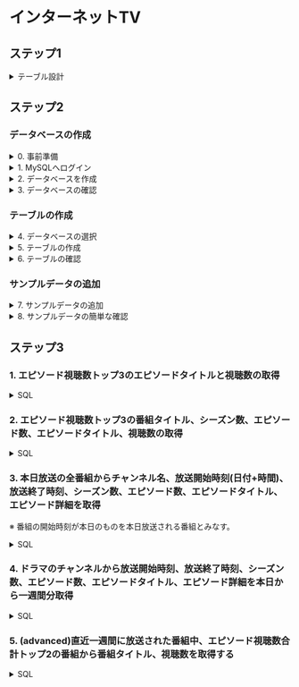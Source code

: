 # インターネットTV

## ステップ1
<details>
<summary>テーブル設計</summary>

### テーブル：channels

| カラム名         | データ型              | NULL | キー      | 初期値 | AUTO INCREMENT |
|--------------|-------------------|------|---------|----|----------------|
| channel_id   | SMALLINT UNSIGNED | NO   | PRIMARY |    | YES            |
| channel_name | VARCHAR(100)      | NO   | UNIQUE  |    |                |
- ユニークキー制約：channel_nameカラムに対して設定


### テーブル：program_slots

| カラム名            | データ型              | NULL | キー                            | 初期値 | AUTO INCREMENT |
|-----------------|-------------------|----|-------------------------------|-----|----------------|
| program_slot_id | BIGINT UNSIGNED   | NO | PRIMARY                       |     | YES            |
| channel_id      | SMALLINT UNSIGNED | NO | FOREIGN (channels.channel_id) |     |                |
| start_time      | DATETIME          | NO |                               |     |                |
| end_time        | DATETIME          | NO |                               |     |                |
- 外部キー制約：channel_id に対して、channelsテーブルのchannel_idカラムから設定

### テーブル：programs

| カラム名           | データ型            | NULL | キー      | 初期値 | AUTO INCREMENT |
|----------------|-----------------|----|---------|--|----------------|
| program_id     | BIGINT UNSIGNED | NO | PRIMARY |  | YES            |
| program_title  | VARCHAR(100)    | NO |         |  |                |
| program_detail | TEXT            | NO |         |  |                |


### テーブル：program_schedules
| カラム名                | データ型            | NULL | キー                                     | 初期値 | AUTO INCREMENT |
|---------------------|-----------------|------|----------------------------------------|-----|----------------|
| program_schedule_id | BIGINT UNSIGNED | NO   | PRIMARY                                |     | YES            |
| program_id          | BIGINT UNSIGNED | NO   | FOREIGN (programs.program_id)          |     |                |
| program_slot_id     | BIGINT UNSIGNED | NO   | FOREIGN (program_slot.program_slot_id) |     |                |
- 外部キー制約：program_id に対して、programsテーブルのprogram_idカラムから設定
- 外部キー制約：program_slot_id に対して、program_slotsテーブルのprogram_slot_idカラムから設定


### テーブル：genres

| カラム名       | データ型         | NULL | キー      | 初期値 | AUTO INCREMENT |
|------------|--------------|------|---------|----|----------------|
| genre_id   | INT UNSIGNED | NO   | PRIMARY |    | YES            |
| genre_name | VARCHAR(50)  | NO   | UNIQUE  |    |                |
- ユニークキー制約：genre_nameカラムに対して設定

### テーブル：program_genre
※ programsテーブルとgenresテーブルの中間テーブル（関連実体）。

| カラム名       | データ型            | NULL | キー                            | 初期値 | AUTO INCREMENT |
|------------|-----------------|------|-------------------------------|----|-------------|
| program_id | BIGINT UNSIGNED | NO   | FOREIGN (programs.program_id) |    |             |
| genre_id   | INT UNSIGNED    | NO   | FOREIGN (genres.genre_id)     |    |             |
- 外部キー制約：program_id に対して、programsテーブルのprograms_idカラムから設定
- 外部キー制約：genre_id に対して、genresテーブルのgenre_idカラムから設定

### テーブル：seasons

| カラム名          | データ型            | NULL | キー                            | 初期値  | AUTO INCREMENT |
|---------------|-----------------|------|-------------------------------|------|----------------|
| season_id     | INT UNSIGNED    | NO   | PRIMARY                       |      | YES            |
| program_id    | BIGINT UNSIGNED | NO   | FOREIGN (programs.program_id) |      |                |
| season_number | INT UNSIGNED    | YES  |                               | NULL |                |
- 外部キー制約：program_id に対して、programsテーブルのprograms_idカラムから設定

### テーブル：episodes
| カラム名           | データ型            | NULL | キー                            | 初期値 | AUTO INCREMENT |
|----------------|-----------------|------|-------------------------------|---|----------------|
| episode_id     | INT UNSIGNED    | NO   | PRIMARY                       |   | YES            |
| program_id     | INT UNSIGNED    | NO   | FOREIGN (programs.program_id) |     |                |
| season_id      | INT UNSIGNED    | YES  | FOREIGN (seasons.season_id)   |   |                |
| episode_number | INT UNSIGNED    | YES  |                               |   |                |
| episode_title  | VARCHAR(100)    | NO   |                               |   |                |
| episode_detail | TEXT            | NO   |                               |   |                |
| duration       | TIME            | NO   |                               |   |                |
| release_date   | DATE            | NO   |                               |   |                | 
- 外部キー制約：program_id に対して、programsテーブルのprogram_idカラムから設定
- 外部キー制約：season_id に対して、seasonsテーブルのseason_idカラムから設定

### テーブル：view_counts

| カラム名             | データ型            | NULL | キー                                      | 初期値 | AUTO INCREMENT |
|------------------|-----------------|------|-----------------------------------------|-----|----------------|
| view_count_id    | INT UNSIGNED    | NO   | PRIMARY                                 |     | YES            |
| episode_id       | INT UNSIGNED    | NO   | FOREIGN (episodes.episode_id)           |     |                |
| program_slot_id  | INT UNSIGNED    | NO   | FOREIGN (program_slots.program_slot_id) |     |                |
| view_count       | BIGINT UNSIGNED | NO   |                                         | 0   |                |
- 外部キー制約：episode_id に対して、episodesテーブルのseason_idカラムから設定
- 外部キー制約：program_slot_id に対して、program_slotsテーブルのprogram_slot_idカラムから設定


</details>

## ステップ2
### データベースの作成

<details>
<summary>  0. 事前準備</summary>

- MySQLを実行するディレクトリ下に以下のファイルを用意してください
  - `sample_data.sql`
  ※ サンプルデータの追加時に使います。
  ※ ローカル環境での実行を想定しています。

</details>

<details>
<summary>  1. MySQLへログイン</summary>

```
mysql -u root -p
```
</details>
<details>
<summary>  2. データベースを作成 </summary>

- 以下のSQL文を実行してください。

```sql
CREATE DATABASE;
```
</details>

<details>
<summary>  3. データベースの確認</summary>

- 以下のSQL文を実行してデータベースが作成されていることを確認します。

```sql
SHOW DATABASES;
```

</details>

### テーブルの作成

<details>
<summary> 4. データベースの選択</summary>

- 以下のSQL文を実行してください。

```sql
USE internet_tv;
```
</details>

<details>
<summary> 5. テーブルの作成</summary>

- 以下のSQL文を実行してください。

    <details>
    <summary>channelsテーブル</summary>
    
    ```sql
    CREATE TABLE channels (
        PRIMARY KEY (channel_id),
        channel_id             SMALLINT UNSIGNED  NOT NULL AUTO_INCREMENT,
        channel_name           VARCHAR(50)        NOT NULL UNIQUE
    );
    ```
    </details>

    <details>
    <summary>program_slotsテーブル</summary>
    
    ```sql
    CREATE TABLE program_slots (
        PRIMARY KEY (program_slot_id),
        program_slot_id        BIGINT UNSIGNED    NOT NULL AUTO_INCREMENT,
        channel_id             SMALLINT UNSIGNED  NOT NULL,
        start_time             DATETIME           NOT NULL,
        end_time               DATETIME           NOT NULL,
        FOREIGN KEY (channel_id)      REFERENCES channels(channel_id) ON DELETE CASCADE
    );  
    ```
    </details>
    
    <details>
    <summary>programsテーブル</summary>
    
    ```sql
    CREATE TABLE programs (
        PRIMARY KEY (program_id),
        program_id             BIGINT UNSIGNED    NOT NULL AUTO_INCREMENT,
        program_title          VARCHAR(100)       NOT NULL,
        program_detail         TEXT               NOT NULL
    );
    ```
    </details>
    
    <details>
    <summary>program_schedulesテーブル</summary>
    
    ```sql
    CREATE TABLE program_schedules (
        PRIMARY KEY (program_schedule_id),
        program_schedule_id    BIGINT UNSIGNED    NOT NULL AUTO_INCREMENT,
        program_id             BIGINT UNSIGNED    NOT NULL,
        program_slot_id        BIGINT UNSIGNED    NOT NULL,
        FOREIGN KEY (program_id)      REFERENCES programs(program_id) ON DELETE CASCADE,
        FOREIGN KEY (program_slot_id) REFERENCES program_slots(program_slot_id) ON DELETE CASCADE
    );
    ```
    </details>
    
    <details>
    <summary>genresテーブル</summary>
    
    ```sql
    CREATE TABLE genres (
        PRIMARY KEY (genre_id),
        genre_id               SMALLINT UNSIGNED  NOT NULL AUTO_INCREMENT,
        genre_name             VARCHAR(50)        NOT NULL UNIQUE
    );
    ```
    </details>
    
    <details>
    <summary>program_genreテーブル</summary>
    
    ```sql
    CREATE TABLE program_genre (
        PRIMARY KEY (program_id, genre_id),
        program_id             BIGINT UNSIGNED    NOT NULL,
        genre_id               SMALLINT UNSIGNED       NOT NULL,
        FOREIGN KEY (program_id)      REFERENCES programs(program_id) ON DELETE CASCADE,
        FOREIGN KEY (genre_id)        REFERENCES genres(genre_id) ON DELETE CASCADE
    );
    ```
    </details>
    
    <details>
    <summary>seasonsテーブル</summary>
    
    ```sql
    CREATE TABLE seasons (
        PRIMARY KEY (season_id),
        season_id              INT UNSIGNED       NOT NULL AUTO_INCREMENT,
        program_id             BIGINT UNSIGNED    NOT NULL,
        season_number          INT UNSIGNED,
        FOREIGN KEY (program_id)      REFERENCES programs(program_id) ON DELETE CASCADE
    );
    ```
    </details>
    
    <details>
    <summary>episodesテーブル</summary>
    
    ```sql
    CREATE TABLE episodes (
        PRIMARY KEY (episode_id),
        episode_id             INT UNSIGNED       NOT NULL AUTO_INCREMENT,
        program_id             BIGINT UNSIGNED       NOT NULL,
        season_id              INT UNSIGNED,
        episode_number         INT UNSIGNED,
        episode_title          VARCHAR(100)       NOT NULL,
        episode_detail         TEXT               NOT NULL,
        duration               TIME               NOT NULL,
        release_date           DATE               NOT NULL,
        FOREIGN KEY (program_id)      REFERENCES programs(program_id) ON DELETE CASCADE,
        FOREIGN KEY (season_id)       REFERENCES seasons(season_id) ON DELETE CASCADE
    );
    ```
    </details>
    
    <details>
    <summary>view_countsテーブル</summary>
    
    ```sql
    CREATE TABLE view_counts (
        PRIMARY KEY (view_count_id),
        view_count_id          INT UNSIGNED       NOT NULL AUTO_INCREMENT,
        episode_id             INT UNSIGNED       NOT NULL,
        program_slot_id        BIGINT UNSIGNED    NOT NULL,
        view_count             BIGINT UNSIGNED    NOT NULL DEFAULT 0,
        FOREIGN KEY (episode_id)      REFERENCES episodes(episode_id) ON DELETE CASCADE,
        FOREIGN KEY (program_slot_id) REFERENCES program_slots(program_slot_id) ON DELETE CASCADE
    );
    ```
    </details>

</details>

<details>
<summary> 6. テーブルの確認</summary>

- 以下のSQL文を実行してテーブルが作成されていることを確認します。

```sql
SHOW TABLES;
```

</details>


### サンプルデータの追加

<details>
<summary> 7. サンプルデータの追加</summary>

- 以下のSQL文を実行してください。

```sql
source sample_data.sql;
```

</details>

<details>
<summary> 8. サンプルデータの簡単な確認</summary>

- 以下のSQL文を実行して結果が確認できればOKです。

```sql
SELECT * FROM channels ORDER BY channel_id ASC;
```

</details>




## ステップ3

### 1. エピソード視聴数トップ3のエピソードタイトルと視聴数の取得

<details>
<summary>SQL</summary>

```sql
SELECT 
    episodes.episode_title, 
    SUM(view_counts.view_count) AS total_view_count
FROM 
    view_counts
INNER JOIN 
    episodes ON view_counts.episode_id = episodes.episode_id
GROUP BY 
    view_counts.episode_id
ORDER BY 
    total_view_count DESC
LIMIT 3;

```

</details>

### 2. エピソード視聴数トップ3の番組タイトル、シーズン数、エピソード数、エピソードタイトル、視聴数の取得

<details>
<summary>SQL</summary>

```sql
SELECT
    programs.program_title,
    seasons.season_number,
    episodes.episode_number,
    episodes.episode_title,
    SUM(view_counts.view_count) AS total_view_count
FROM
    view_counts
        INNER JOIN
    episodes ON view_counts.episode_id = episodes.episode_id
        INNER JOIN
    seasons ON episodes.season_id = seasons.season_id
        INNER JOIN
    programs ON episodes.program_id = programs.program_id
GROUP BY
    view_counts.episode_id
ORDER BY
    total_view_count DESC
    LIMIT 3;

```

</details>

### 3. 本日放送の全番組からチャンネル名、放送開始時刻(日付+時間)、放送終了時刻、シーズン数、エピソード数、エピソードタイトル、エピソード詳細を取得

※ 番組の開始時刻が本日のものを本日放送される番組とみなす。

<details>
<summary>SQL</summary>



```sql
SELECT
    channels.channel_name,
    program_slots.start_time,
    program_slots.end_time,
    seasons.season_number,
    episodes.episode_number,
    episodes.episode_title,
    episodes.episode_detail
FROM
    program_slots
        INNER JOIN
    channels ON program_slots.channel_id = channels.channel_id
        INNER JOIN
    program_schedules ON program_slots.program_slot_id = program_schedules.program_slot_id
        INNER JOIN
    episodes ON program_schedules.program_id = episodes.program_id
        INNER JOIN
    seasons ON episodes.season_id = seasons.season_id
WHERE
    DATE(program_slots.start_time) = CURDATE()
ORDER BY
    program_slots.start_time;

```

</details>

### 4. ドラマのチャンネルから放送開始時刻、放送終了時刻、シーズン数、エピソード数、エピソードタイトル、エピソード詳細を本日から一週間分取得

<details>
<summary>SQL</summary>


```sql
SELECT
    ps.start_time,
    ps.end_time,
    s.season_number,
    e.episode_number,
    e.episode_title,
    e.episode_detail
FROM
    program_slots ps
        JOIN
    channels c ON c.channel_id = ps.channel_id
        JOIN
    program_schedules psc ON psc.program_slot_id = ps.program_slot_id
        JOIN
    programs p ON p.program_id = psc.program_id
        JOIN
    seasons s ON s.program_id = p.program_id
        JOIN
    episodes e ON e.season_id = s.season_id
WHERE
    c.channel_name = '映画とドラマ'
  AND ps.start_time >= CURDATE()
  AND ps.start_time < DATE_ADD(CURDATE(), INTERVAL 7 DAY)
ORDER BY
    ps.start_time;

```

</details>

### 5. (advanced)直近一週間に放送された番組中、エピソード視聴数合計トップ2の番組から番組タイトル、視聴数を取得する

<details>
<summary>SQL</summary>


```sql
SELECT
p.program_title,
    SUM(vc.view_count) AS total_view_count
FROM
    view_counts vc
JOIN
    program_slots ps ON ps.program_slot_id = vc.program_slot_id
JOIN
    program_schedules psc ON psc.program_slot_id = ps.program_slot_id
JOIN
    programs p ON p.program_id = psc.program_id
WHERE
    ps.start_time >= DATE_SUB(CURDATE(), INTERVAL 7 DAY)
    AND ps.start_time < CURDATE()
GROUP BY
    p.program_id
ORDER BY
    total_view_count DESC
LIMIT 2;

```

</details>
